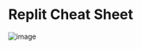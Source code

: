 # Replit Cheat Sheet

![image](https://github.com/user-attachments/assets/a01f5b4a-5676-4ba7-bde7-888811ef573a)
